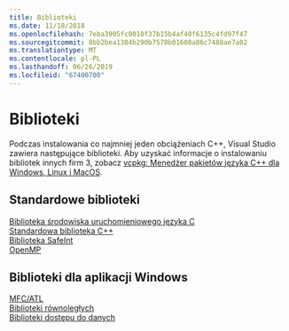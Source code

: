 ```yaml
---
title: Biblioteki
ms.date: 11/18/2018
ms.openlocfilehash: 7eba3905fc0010f37b15b4af40f6135c4fd97f47
ms.sourcegitcommit: 8bb2bea1384b290b7570b01608a86c7488ae7a02
ms.translationtype: MT
ms.contentlocale: pl-PL
ms.lasthandoff: 06/26/2019
ms.locfileid: "67400700"
---
```

# <a name="libraries"></a>Biblioteki

Podczas instalowania co najmniej jeden obciążeniach C++, Visual Studio zawiera następujące biblioteki. Aby uzyskać informacje o instalowaniu bibliotek innych firm 3, zobacz [vcpkg: Menedżer pakietów języka C++ dla Windows, Linux i MacOS](../build/vcpkg.md).

## <a name="standard-libraries"></a>Standardowe biblioteki

[Biblioteka środowiska uruchomieniowego języka C](../c-runtime-library/c-run-time-library-reference.md)<br/>
[Standardowa biblioteka C++](../standard-library/cpp-standard-library-reference.md)<br/>
[Biblioteka SafeInt](../safeint/safeint-library.md)<br/>
[OpenMP](../parallel/openmp/openmp-in-visual-cpp.md)

## <a name="libraries-for-windows-applications"></a>Biblioteki dla aplikacji Windows

[MFC/ATL](../mfc/mfc-and-atl.md)<br/>
[Biblioteki równoległych](../parallel/parallel-programming-in-visual-cpp.md)<br/>
[Biblioteki dostępu do danych](../data/data-access-in-cpp.md)

